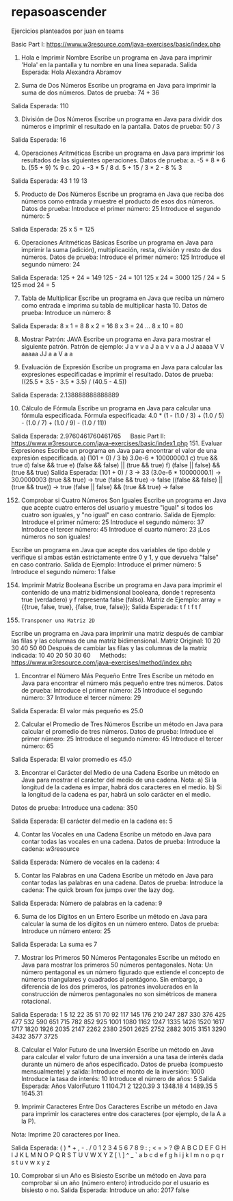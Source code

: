 # repasoascender

Ejercicios planteados por juan en teams 

Basic Part I: https://www.w3resource.com/java-exercises/basic/index.php

1.	Hola e Imprimir Nombre
Escribe un programa en Java para imprimir 'Hola' en la pantalla y tu nombre en una línea separada.
 Salida Esperada: 
Hola
Alexandra Abramov

2.	Suma de Dos Números
Escribe un programa en Java para imprimir la suma de dos números. 
Datos de prueba:
74 + 36

Salida Esperada:
110

3.	División de Dos Números
Escribe un programa en Java para dividir dos números e imprimir el resultado en la pantalla. 
Datos de prueba:
50 / 3

Salida Esperada:
16

4.	Operaciones Aritméticas
Escribe un programa en Java para imprimir los resultados de las siguientes operaciones. 
Datos de prueba:
a. -5 + 8 * 6
b. (55 + 9) % 9
c. 20 + -3 * 5 / 8
d. 5 + 15 / 3 * 2 - 8 % 3

Salida Esperada:
43
1
19
13

5.	Producto de Dos Números
Escribe un programa en Java que reciba dos números como entrada y muestre el producto de esos dos números. 
Datos de prueba:
Introduce el primer número: 25
Introduce el segundo número: 5

Salida Esperada:
25 x 5 = 125

6.	Operaciones Aritméticas Básicas
Escribe un programa en Java para imprimir la suma (adición), multiplicación, resta, división y resto de dos números. 
Datos de prueba:
Introduce el primer número: 125
Introduce el segundo número: 24

Salida Esperada:
125 + 24 = 149
125 - 24 = 101
125 x 24 = 3000
125 / 24 = 5
125 mod 24 = 5

7.	Tabla de Multiplicar
Escribe un programa en Java que reciba un número como entrada e imprima su tabla de multiplicar hasta 10. 
Datos de prueba:
Introduce un número: 8

Salida Esperada:
8 x 1 = 8
8 x 2 = 16
8 x 3 = 24
...
8 x 10 = 80

8.	Mostrar Patrón: JAVA
Escribe un programa en Java para mostrar el siguiente patrón. 
Patrón de ejemplo:
J a v v a
J a a v v a a
J J aaaaa V V aaaaa
JJ a a V a a

9.	Evaluación de Expresión
Escribe un programa en Java para calcular las expresiones especificadas e imprimir el resultado. 
Datos de prueba:
((25.5 * 3.5 - 3.5 * 3.5) / (40.5 - 4.5))

Salida Esperada:
2.138888888888889

10.	 Cálculo de Fórmula
Escribe un programa en Java para calcular una fórmula especificada. 
Fórmula especificada:
4.0 * (1 - (1.0 / 3) + (1.0 / 5) - (1.0 / 7) + (1.0 / 9) - (1.0 / 11))

Salida Esperada:
2.9760461760461765
 
Basic Part II: https://www.w3resource.com/java-exercises/basic/index1.php
151.	Evaluar Expresiones
Escribe un programa en Java para encontrar el valor de una expresión especificada.
a) (101 + 0) / 3
b) 3.0e-6 * 10000000.1
c) true && true
d) false && true
e) (false && false) || (true && true)
f) (false || false) && (true && true)
Salida Esperada:
(101 + 0) / 3 → 33
(3.0e-6 * 10000000.1) → 30.0000003
(true && true) → true
(false && true) → false
((false && false) || (true && true)) → true
(false || false) && (true && true) → false

152.	Comprobar si Cuatro Números Son Iguales
Escribe un programa en Java que acepte cuatro enteros del usuario y muestre "igual" si todos los cuatro son iguales, y "no igual" en caso contrario.
Salida de Ejemplo:
Introduce el primer número: 25
Introduce el segundo número: 37
Introduce el tercer número: 45
Introduce el cuarto número: 23
¡Los números no son iguales!

<!-- 153.	Comprobar Dobles Entre 0 y 1 (revisar) -->
Escribe un programa en Java que acepte dos variables de tipo doble y verifique si ambas están estrictamente entre 0 y 1, y que devuelva "false" en caso contrario.
Salida de Ejemplo:
Introduce el primer número: 5
Introduce el segundo número: 1
false

154.	Imprimir Matriz Booleana
Escribe un programa en Java para imprimir el contenido de una matriz bidimensional booleana, donde t representa true (verdadero) y f representa false (falso).
Matriz de Ejemplo:
array = {{true, false, true},
{false, true, false}};
Salida Esperada:
t f t
f t f

155.	 Transponer una Matriz 2D
Escribe un programa en Java para imprimir una matriz después de cambiar las filas y las columnas de una matriz bidimensional.
Matriz Original:
10 20 30
40 50 60
Después de cambiar las filas y las columnas de la matriz indicada:
10 40
20 50
30 60
 
Methods: https://www.w3resource.com/java-exercises/method/index.php 
1. Encontrar el Número Más Pequeño Entre Tres
Escribe un método en Java para encontrar el número más pequeño entre tres números. 
Datos de prueba:
Introduce el primer número: 25
Introduce el segundo número: 37
Introduce el tercer número: 29

Salida Esperada:
El valor más pequeño es 25.0

2. Calcular el Promedio de Tres Números
Escribe un método en Java para calcular el promedio de tres números. 
Datos de prueba:
Introduce el primer número: 25
Introduce el segundo número: 45
Introduce el tercer número: 65

Salida Esperada:
El valor promedio es 45.0

3. Encontrar el Carácter del Medio de una Cadena
Escribe un método en Java para mostrar el carácter del medio de una cadena.
Nota:
a) Si la longitud de la cadena es impar, habrá dos caracteres en el medio.
b) Si la longitud de la cadena es par, habrá un solo carácter en el medio.

Datos de prueba:
Introduce una cadena: 350

Salida Esperada:
El carácter del medio en la cadena es: 5

4. Contar las Vocales en una Cadena
Escribe un método en Java para contar todas las vocales en una cadena. 
Datos de prueba:
Introduce la cadena: w3resource

Salida Esperada:
Número de vocales en la cadena: 4

5. Contar las Palabras en una Cadena
Escribe un método en Java para contar todas las palabras en una cadena. 
Datos de prueba:
Introduce la cadena: The quick brown fox jumps over the lazy dog.

Salida Esperada:
Número de palabras en la cadena: 9

6. Suma de los Dígitos en un Entero
Escribe un método en Java para calcular la suma de los dígitos en un número entero. 
Datos de prueba:
Introduce un número entero: 25

Salida Esperada:
La suma es 7

7. Mostrar los Primeros 50 Números Pentagonales
Escribe un método en Java para mostrar los primeros 50 números pentagonales. 
Nota: Un número pentagonal es un número figurado que extiende el concepto de números triangulares y cuadrados al pentágono. Sin embargo, a diferencia de los dos primeros, los patrones involucrados en la construcción de números pentagonales no son simétricos de manera rotacional.

Salida Esperada:
1 5 12 22 35 51 70 92 117 145
176 210 247 287 330 376 425 477 532 590
651 715 782 852 925 1001 1080 1162 1247 1335
1426 1520 1617 1717 1820 1926 2035 2147 2262 2380
2501 2625 2752 2882 3015 3151 3290 3432 3577 3725

8. Calcular el Valor Futuro de una Inversión
Escribe un método en Java para calcular el valor futuro de una inversión a una tasa de interés dada durante un número de años especificado.
Datos de prueba (compuesto mensualmente) y salida:
Introduce el monto de la inversión: 1000
Introduce la tasa de interés: 10
Introduce el número de años: 5
Salida Esperada:
Años ValorFuturo
1 1104.71
2 1220.39
3 1348.18
4 1489.35
5 1645.31

9. Imprimir Caracteres Entre Dos Caracteres
Escribe un método en Java para imprimir los caracteres entre dos caracteres (por ejemplo, de la A a la P).

Nota: Imprime 20 caracteres por línea.

Salida Esperada:
( ) * + , - . / 0 1 2 3 4 5 6 7 8 9 : ;
< = > ? @ A B C D E F G H I J K L M N O
P Q R S T U V W X Y Z [ \ ] ^ _ ` a b c
d e f g h i j k l m n o p q r s t u v w
x y z

10. Comprobar si un Año es Bisiesto
Escribe un método en Java para comprobar si un año (número entero) introducido por el usuario es bisiesto o no.
Salida Esperada:
Introduce un año: 2017
false
 

